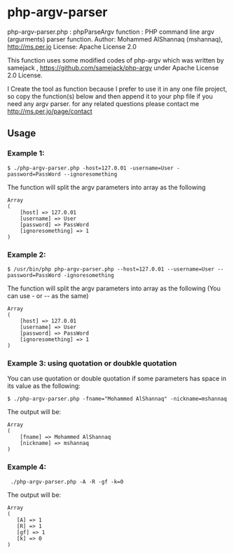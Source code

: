 # php-argv-parser

php-argv-parser.php : phpParseArgv function :  PHP command line argv (argurments) parser function.
Author: Mohammed AlShannaq (mshannaq), http://ms.per.jo
License: Apache License 2.0

This function uses some modified codes of php-argv which was written by samejack , https://github.com/samejack/php-argv under Apache License 2.0 License.

I Create the tool as function because I prefer to use it in any one file project, so copy the function(s) below and then append it to your php file if you need any argv parser. 
for any related questions please contact me http://ms.per.jo/page/contact

## Usage
### Example 1:
~~~~
$ ./php-argv-parser.php -host=127.0.01 -username=User -password=PassWord --ignoresomething
~~~~
The function will split the argv parameters into array as the following
````
Array
(
    [host] => 127.0.01
    [username] => User
    [password] => PassWord
    [ignoresomething] => 1
)
````

### Example 2:
~~~~
$ /usr/bin/php php-argv-parser.php --host=127.0.01 --username=User --password=PassWord -ignoresomething
~~~~

The function will split the argv parameters into array as the following (You can use - or -- as the same)

````
Array
(
    [host] => 127.0.01
    [username] => User
    [password] => PassWord
    [ignoresomething] => 1
)
````

### Example 3: using quotation or doubkle quotation
You can use quotation or double quotation if some parameters has space in its value as the following:
~~~~
$ ./php-argv-parser.php -fname="Mohammed AlShannaq" -nickname=mshannaq
~~~~
The output will be:
````
Array
(
    [fname] => Mohammed AlShannaq
    [nickname] => mshannaq
)
````

### Example 4:

~~~~
 ./php-argv-parser.php -A -R -gf -k=0
 ~~~~
 The output will be:
 ````
Array
(
    [A] => 1
    [R] => 1
    [gf] => 1
    [k] => 0
)

````
